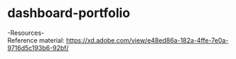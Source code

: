 # dashboard-portfolio

-Resources-<br />
Reference material: https://xd.adobe.com/view/e48ed86a-182a-4ffe-7e0a-9716d5c193b6-92bf/
